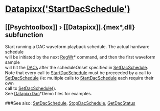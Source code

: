 # [Datapixx('StartDacSchedule')](Datapixx-StartDacSchedule) 
## [[Psychtoolbox]] &#8250; [[Datapixx]].{mex*,dll} subfunction


Start running a DAC waveform playback schedule. The actual hardware schedule  
will be initiated by the next [RegWr](RegWr)\* command, and then the first waveform sample  
will hit the [DACs](DACs) after the scheduleOnset specified in [SetDacSchedule](SetDacSchedule).  
Note that every call to [StartDacSchedule](StartDacSchedule) must be preceeded by a call to  
[SetDacSchedule](SetDacSchedule) (ie: multiple calls to [StartDacSchedule](StartDacSchedule) each require their own  
call to [SetDacSchedule)](SetDacSchedule)).  
See [DatapixxDac](DatapixxDac)\*Demo files for examples.  
  


###See also:
[SetDacSchedule](Datapixx-SetDacSchedule), [StopDacSchedule](Datapixx-StopDacSchedule), [GetDacStatus](Datapixx-GetDacStatus)
